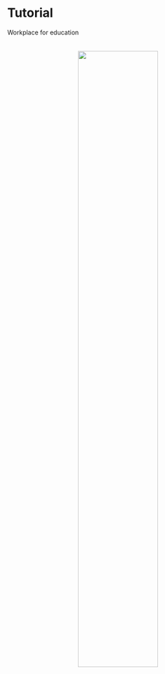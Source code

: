 # Tutorial
Workplace for education


<div align="center" style="padding: 20px 0;">
  <img style="height: auto; width: 60%;" src="https://github-readme-stats.vercel.app/api?username=HaberSerhii&custom_title=<Haber Serhii>&show_icons=true&theme=tokyonight" />
</div>
